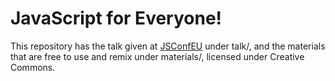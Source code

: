 # JavaScript for Everyone!

This repository has the talk given at [JSConfEU](http://2013.jsconf.eu/) under talk/, and the materials that are free to use and remix under materials/, licensed under Creative Commons.